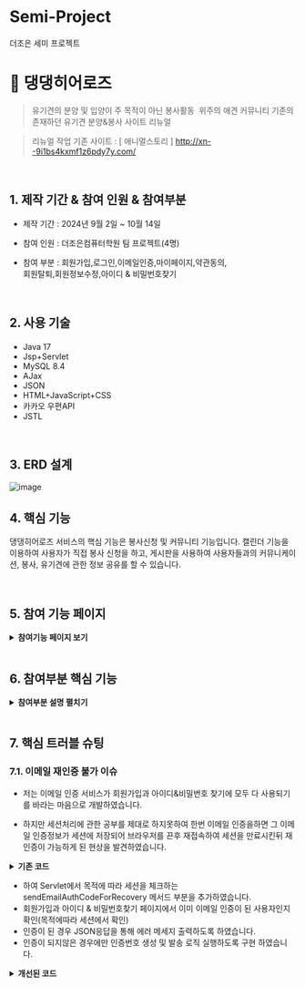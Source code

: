# Semi-Project
더조은 세미 프로젝트

# :pushpin: 댕댕히어로즈
>유기견의 분양 및 입양이 
주 목적이 아닌 봉사활동
 위주의 애견 커뮤니티
>기존의 존재하던 유기견 분양&봉사 사이트 리뉴얼

>리뉴얼 작업 기존 사이트 : [ 애니멀스토리 ]
http://xn--9i1bs4kxmf1z6pdy7y.com/
</br>

## 1. 제작 기간 & 참여 인원 & 참여부분
- 제작 기간 : 2024년 9월 2일 ~ 10월 14일
  
- 참여 인원 : 더조은컴퓨터학원 팀 프로젝트(4명)
  
- 참여 부분 : 회원가입,로그인,이메일인증,마이페이지,약관동의,</br>
  회원탈퇴,회원정보수정,아이디 & 비밀번호찾기

</br>

## 2. 사용 기술
####
  - Java 17
  - Jsp+Servlet
  - MySQL 8.4
  - AJax
  - JSON
  - HTML+JavaScript+CSS
  - 카카오 우편API
  - JSTL
</br>

## 3. ERD 설계
![image](https://github.com/user-attachments/assets/792e293e-5fb1-49fc-9eb0-c488cddab5db)


## 4. 핵심 기능
댕댕히어로즈 서비스의 핵심 기능은 봉사신청 및 커뮤니티 기능입니다.
캘린더 기능을 이용하여 사용자가 직접 봉사 신청을 하고, 게시판을 사용하여 사용자들과의 커뮤니케이션, 봉사, 유기견에 관한 정보 공유를 할 수 있습니다.

</br>

## 5. 참여 기능 페이지 
<details>
<summary><b>참여기능 페이지 보기</b></summary>
<div markdown="1">

### 1. 로그인 페이지
![image](https://github.com/user-attachments/assets/db0d8cc6-7be0-4377-9a71-8368bd000ef0)</br>

### 1. 회원가입 페이지
![image](https://github.com/user-attachments/assets/cadf68a6-e6e6-48dc-96db-480d0fc4b796)</br>

### 1. 아이디 찾기 페이지
![image](https://github.com/user-attachments/assets/4bf0f1d7-6f61-4619-ac9a-97e8514da67a)</br>

### 1. 비밀번호 찾기 페이지
![image](https://github.com/user-attachments/assets/6de5673c-b4c7-4a1b-8d15-a82e8c501619)</br>

### 1. 약관 동의 페이지
![image](https://github.com/user-attachments/assets/62b76270-3642-4d5c-b8b1-330b50645fbe)</br>

### 1. 마이페이지 접근
![image](https://github.com/user-attachments/assets/1e897adc-7292-437b-ad5d-3816d7d975e5)</br>

### 1. 마이페이지 & 회원정보 수정
![마이페이지](https://github.com/user-attachments/assets/3fe0ea4b-9c38-47b5-964e-20a038f1552f)</br>

### 1. 회원 탈퇴 모달
![image](https://github.com/user-attachments/assets/f0b48142-6944-4fba-9830-4bdd52e94a55)</br>

### 1. 회원 탈퇴 시 alert
![회원탈퇴](https://github.com/user-attachments/assets/951875ec-5b93-403e-a674-975f26cc4ec1)</br>

</div>
</details>
</br>

## 6. 참여부분 핵심 기능
<details>
<summary><b>참여부분 설명 펼치기</b></summary>
<div markdown="1">

### 6.1. 로그인

![image](https://github.com/user-attachments/assets/66cce10d-86c0-4d65-80c2-e3d94219fd13)

6.1.1 로그인 페이지 이동 get 메서드

![image](https://github.com/user-attachments/assets/25389fa5-7ae8-4609-bb89-0bd71439afb9)

6.1.2 로그인 처리기능 post 메서드

### 6.2. 회원가입
![image](https://github.com/user-attachments/assets/d3a3c490-6cf3-4f65-9328-26169b66fd77)
![image](https://github.com/user-attachments/assets/f9687e3d-f4fb-4702-bcf2-8461851c5509)

6.2.1 회원가입 처리기능 메서드 파라미터로 입력값 받은 후 JSP 유효성검사와 서버측 유효성검사 실행
      DTO객체 생성 및 비밀번호 SHA-256 해시 처리 DAO 싱글톤 구현 

### 6.3. 이메일 인증
![image](https://github.com/user-attachments/assets/c2cb933d-d31c-4e53-a8ae-4ed03106e620)

6.3.1 네이버 STMP사용 인증 메일 발송기능 

![image](https://github.com/user-attachments/assets/ae4079bf-dfb5-493f-b7d9-5d9e4372faef)

6.3.2 회원가입에서 이메일 인증 검증(요청 URI에 따라 처리 분기)

</div>
</details>

</br>

## 7. 핵심 트러블 슈팅
### 7.1. 이메일 재인증 불가 이슈
- 저는 이메일 인증 서비스가 회원가입과 아이디&비밀번호 찾기에 모두 다 사용되기를 바라는 마음으로
개발하였습니다. 

- 하지만 세션처리에 관한 공부를 제대로 하지못하여 한번 이메일 인증을하면 그 이메일 인증정보가 세션에 저장되어
  브라우저를 끈후 재접속하여 세션을 만료시킨뒤 재인증이 가능하게 된 현상을 발견하였습니다.

<details>
<summary><b>기존 코드</b></summary>
<div markdown="1">

![image](https://github.com/user-attachments/assets/4c8bab87-5c04-4a78-a1ee-77a979e97843)
세션에 인증번호를 저장하고 저장된 인증번호를 확인
그에 따른 응답을 JSON으로 JSP로 전달하는 방식으로 초기 구현


</div>
</details>

- 하여 Servlet에서 목적에 따라 세션을 체크하는 sendEmailAuthCodeForRecovery 메서드 부분을 추가하였습니다.   
- 회원가입과 아이디 & 비밀번호찾기 페이지에서 이미 이메일 인증이 된 사용자인지 확인(목적에따라 세션에서 확인)
- 인증이 된 경우 JSON응답을 통해 에러 메세지 출력하도록 하였습니다.
- 인증이 되지않은 경우에만 인증번호 생성 및 발송 로직 실행하도록 구현 하였습니다.

<details>
<summary><b>개선된 코드</b></summary>
<div markdown="1">

![image](https://github.com/user-attachments/assets/de7871f4-babb-4323-879d-c2a6c47f05d6)


</div>
</details>

</br>
